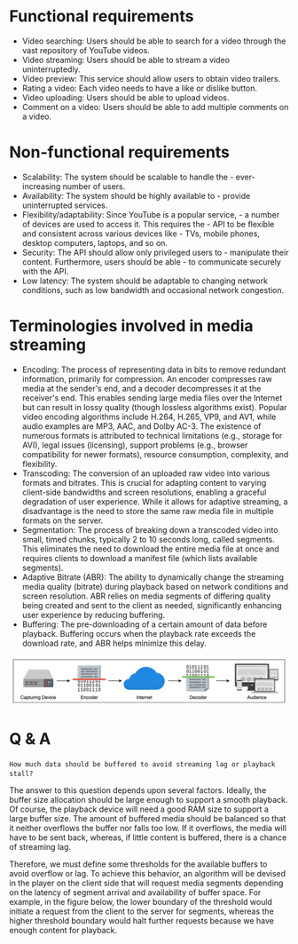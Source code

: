 # Functional requirements
- Video searching: Users should be able to search for a video through the vast repository of YouTube videos.
- Video streaming: Users should be able to stream a video uninterruptedly.
- Video preview: This service should allow users to obtain video trailers.
- Rating a video: Each video needs to have a like or dislike button.
- Video uploading: Users should be able to upload videos.
- Comment on a video: Users should be able to add multiple comments on a video.

# Non-functional requirements
- Scalability: The system should be scalable to handle the - ever-increasing number of users.
- Availability: The system should be highly available to - provide uninterrupted services.
- Flexibility/adaptability: Since YouTube is a popular service, - a number of devices are used to access it. This requires the - API to be flexible and consistent across various devices like - TVs, mobile phones, desktop computers, laptops, and so on.
- Security: The API should allow only privileged users to - manipulate their content. Furthermore, users should be able - to communicate securely with the API.
- Low latency: The system should be adaptable to changing network conditions, such as low bandwidth and occasional network congestion.

# Terminologies involved in media streaming
- Encoding: The process of representing data in bits to remove redundant information, primarily for compression. An encoder compresses raw media at the sender's end, and a decoder decompresses it at the receiver's end. This enables sending large media files over the Internet but can result in lossy quality (though lossless algorithms exist). Popular video encoding algorithms include H.264, H.265, VP9, and AV1, while audio examples are MP3, AAC, and Dolby AC-3. The existence of numerous formats is attributed to technical limitations (e.g., storage for AVI), legal issues (licensing), support problems (e.g., browser compatibility for newer formats), resource consumption, complexity, and flexibility.
- Transcoding: The conversion of an uploaded raw video into various formats and bitrates. This is crucial for adapting content to varying client-side bandwidths and screen resolutions, enabling a graceful degradation of user experience. While it allows for adaptive streaming, a disadvantage is the need to store the same raw media file in multiple formats on the server.
- Segmentation: The process of breaking down a transcoded video into small, timed chunks, typically 2 to 10 seconds long, called segments. This eliminates the need to download the entire media file at once and requires clients to download a manifest file (which lists available segments).
- Adaptive Bitrate (ABR): The ability to dynamically change the streaming media quality (bitrate) during playback based on network conditions and screen resolution. ABR relies on media segments of differing quality being created and sent to the client as needed, significantly enhancing user experience by reducing buffering.
- Buffering: The pre-downloading of a certain amount of data before playback. Buffering occurs when the playback rate exceeds the download rate, and ABR helps minimize this delay.

![alt text](api-images/encoding-decoding-media.png)


# Q & A
`How much data should be buffered to avoid streaming lag or playback stall?`

The answer to this question depends upon several factors. Ideally, the buffer size allocation should be large enough to support a smooth playback. Of course, the playback device will need a good RAM size to support a large buffer size. The amount of buffered media should be balanced so that it neither overflows the buffer nor falls too low. If it overflows, the media will have to be sent back, whereas, if little content is buffered, there is a chance of streaming lag.

Therefore, we must define some thresholds for the available buffers to avoid overflow or lag. To achieve this behavior, an algorithm will be devised in the player on the client side that will request media segments depending on the latency of segment arrival and availability of buffer space. For example, in the figure below, the lower boundary of the threshold would initiate a request from the client to the server for segments, whereas the higher threshold boundary would halt further requests because we have enough content for playback.
